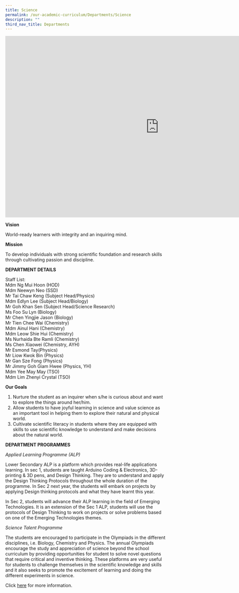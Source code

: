 ```yaml
---
title: Science
permalink: /our-academic-curriculum/Departments/Science
description: ""
third_nav_title: Departments
---
```

<iframe allowfullscreen="true" height="569" width="960" frameborder="0" src="https://docs.google.com/presentation/d/e/2PACX-1vTXAu2Brkohm-yVvCkymHIlaDimB13pfjoJrefii7syBWAJXftkAz1ivUpeLe0lX-SXAiqNJ8lRN8y4/embed?start=false&amp;loop=false&amp;delayms=3000"></iframe>

**Vision**

World-ready learners with integrity and an inquiring mind.
  

**Mission**

To develop individuals with strong scientific foundation and research skills through cultivating passion and discipline.

**DEPARTMENT DETAILS**

Staff List:
<br>Mdm Ng Mui Hoon (HOD)
<br>Mdm Neewyn Neo (SSD)
<br>Mr Tai Chaw Keng (Subject Head/Physics)
<br>Mdm Edlyn Lee (Subject Head/Biology)
<br>Mr Goh Khan Sen (Subject Head/Science Research)
<br>Ms Foo Su Lyn (Biology)
<br>Mr Chen Yingjie Jason (Biology)
<br>Mr Tien Chee Wai (Chemistry)
<br>Mdm Ainul Hani (Chemistry)
<br>Mdm Leow Shie Hui (Chemistry)
<br>Ms Nurhaida Bte Ramli (Chemistry)
<br>Ms Chen Xiaowei (Chemistry, AYH)
<br>Mr Esmond Tay(Physics)
<br>Mr Liow Kwok Bin (Physics)
<br>Mr Gan Sze Fong (Physics)
<br>Mr Jimmy Goh Giam Hwee (Physics, YH)  <br>Mdm Yee May May (TSO)
<br>Mdm Lim Zhenyi Crystal (TSO)

**Our Goals**

1.  Nurture the student as an inquirer when s/he is curious about and want to explore the things around her/him.
2.  Allow students to have joyful learning in science and value science as an important tool in helping them to explore their natural and physical world.
3.  Cultivate scientific literacy in students where they are equipped with skills to use scientific knowledge to understand and make decisions about the natural world.

**DEPARTMENT PROGRAMMES**

_Applied Learning Programme (ALP)_

Lower Secondary ALP is a platform which provides real-life applications learning. In sec 1, students are taught Arduino Coding & Electronics, 3D-printing & 3D pens, and Design Thinking. They are to understand and apply the Design Thinking Protocols throughout the whole duration of the programme. In Sec 2 next year, the students will embark on projects by applying Design thinking protocols and what they have learnt this year.

In Sec 2, students will advance their ALP learning in the field of Emerging Technologies. It is an extension of the Sec 1 ALP, students will use the protocols of Design Thinking to work on projects or solve problems based on one of the Emerging Technologies themes.

_Science Talent Programme_

The students are encouraged to participate in the Olympiads in the different disciplines, i.e. Biology, Chemistry and Physics. The annual Olympiads encourage the study and appreciation of science beyond the school curriculum by providing opportunities for student to solve novel questions that require critical and inventive thinking. These platforms are very useful for students to challenge themselves in the scientific knowledge and skills and it also seeks to promote the excitement of learning and doing the different experiments in science.

  

Click [here](/our-talent-development/Department-Talent-Programmes/Science-Talent-Programme) for more information.